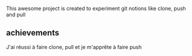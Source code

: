 This awesome project is created to experiment git notions like clone, push and pull
## achievements
J'ai réussi à faire clone, pull et je m'apprête à faire push